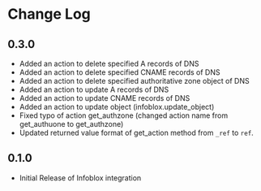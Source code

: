 # Change Log

## 0.3.0

- Added an action to delete specified A records of DNS
- Added an action to delete specified CNAME records of DNS
- Added an action to delete specified authoritative zone object of DNS
- Added an action to update A records of DNS
- Added an action to update CNAME records of DNS
- Added an action to update object (infoblox.update_object)
- Fixed typo of action get_authzone (changed action name from get_authuone to get_authzone)
- Updated returned value format of get_action method from `_ref` to `ref`.

## 0.1.0

- Initial Release of Infoblox integration
